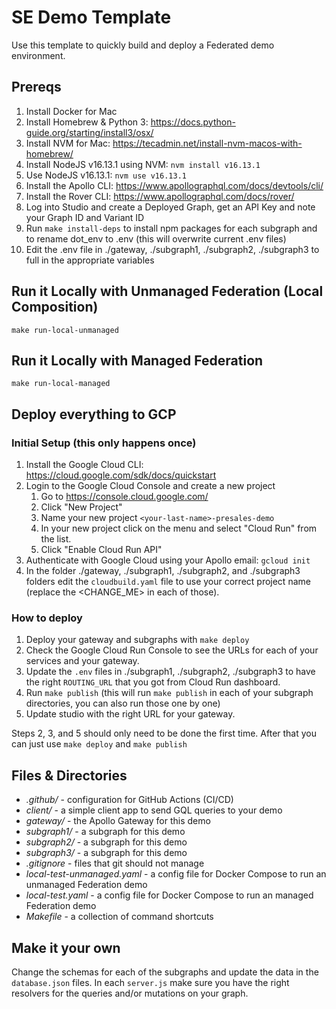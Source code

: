 # SE Demo Template

Use this template to quickly build and deploy a Federated demo environment.

## Prereqs

 1. Install Docker for Mac
 2. Install Homebrew & Python 3: https://docs.python-guide.org/starting/install3/osx/
 3. Install NVM for Mac: https://tecadmin.net/install-nvm-macos-with-homebrew/ 
 4. Install NodeJS v16.13.1 using NVM: `nvm install v16.13.1`
 5. Use NodeJS v16.13.1: `nvm use v16.13.1`
 6. Install the Apollo CLI: https://www.apollographql.com/docs/devtools/cli/
 7. Install the Rover CLI: https://www.apollographql.com/docs/rover/
 8. Log into Studio and create a Deployed Graph, get an API Key and note your Graph ID and Variant ID
 9. Run `make install-deps` to install npm packages for each subgraph and to rename dot_env to .env (this will overwrite current .env files)
 10. Edit the .env file in ./gateway, ./subgraph1, ./subgraph2, ./subgraph3 to full in the appropriate variables

## Run it Locally with Unmanaged Federation (Local Composition)

`make run-local-unmanaged`

## Run it Locally with Managed Federation

`make run-local-managed`

## Deploy everything to GCP

### Initial Setup (this only happens once)

 1. Install the Google Cloud CLI: https://cloud.google.com/sdk/docs/quickstart
 2. Login to the Google Cloud Console and create a new project
    1. Go to https://console.cloud.google.com/
    2. Click "New Project"
    3. Name your new project `<your-last-name>-presales-demo`
    4. In your new project click on the menu and select "Cloud Run" from the list.
    5. Click "Enable Cloud Run API"
 3. Authenticate with Google Cloud using your Apollo email: `gcloud init`
 4. In the folder ./gateway, ./subgraph1, ./subgraph2, and ./subgraph3 folders edit the `cloudbuild.yaml` file to use your correct project name (replace the <CHANGE_ME> in each of those).

### How to deploy

 1. Deploy your gateway and subgraphs with `make deploy`
 2. Check the Google Cloud Run Console to see the URLs for each of your services and your gateway.
 3. Update the `.env` files in ./subgraph1, ./subgraph2, ./subgraph3 to have the right `ROUTING_URL` that you got from Cloud Run dashboard.
 4. Run `make publish` (this will run `make publish` in each of your subgraph directories, you can also run those one by one)
 5. Update studio with the right URL for your gateway.

 Steps 2, 3, and 5 should only need to be done the first time.  After that you can just use `make deploy` and `make publish`


## Files & Directories

 * _.github/_ - configuration for GitHub Actions (CI/CD)
 * _client/_ - a simple client app to send GQL queries to your demo
 * _gateway/_ - the Apollo Gateway for this demo
 * _subgraph1/_ - a subgraph for this demo
 * _subgraph2/_ - a subgraph for this demo
 * _subgraph3/_ - a subgraph for this demo
 * _.gitignore_ - files that git should not manage
 * _local-test-unmanaged.yaml_ - a config file for Docker Compose to run an unmanaged Federation demo
 * _local-test.yaml_ - a config file for Docker Compose to run an managed Federation demo
 * _Makefile_ - a collection of command shortcuts

## Make it your own

Change the schemas for each of the subgraphs and update the data in the `database.json` files.  In each `server.js` make sure you have the right resolvers for the queries and/or mutations on your graph. 